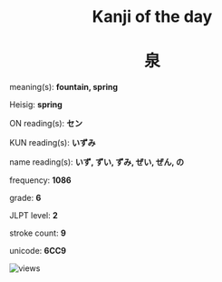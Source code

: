 <h1 align="center">Kanji of the day</h1>
<h1 align="center">泉</h1>
<p align="left">meaning(s): <b>fountain, spring</b></p>
<p align="left">Heisig: <b>spring</b></p>
<p align="left">ON reading(s): <b>セン</b></p>
<p align="left">KUN reading(s): <b>いずみ</b></p>
<p align="left">name reading(s): <b>いず, ずい, ずみ, ぜい, ぜん, の</b></p>
<p align="left">frequency: <b>1086</b></p>
<p align="left">grade: <b>6</b></p>
<p align="left">JLPT level: <b>2</b></p>
<p align="left">stroke count: <b>9</b></p>
<p align="left">unicode: <b>6CC9</b></p>
<p align="left"><img src="https://komarev.com/ghpvc/?username=tristanwagner-kanjioftheday&label=Views&color=0e75b6&style=flat" alt="views"/></p>
